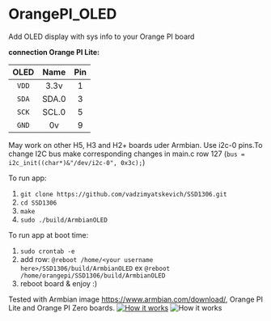 # OrangePI_OLED
Add OLED display with sys info to your Orange PI board


**connection Orange PI Lite:**

| OLED |    Name   |  Pin  |
|:----:|:---------:|:-----:|
|`VDD` |    3.3v   |  1    |
|`SDA` |   SDA.0   |  3    |
|`SCK` |   SCL.0   |  5    |
|`GND` |    0v     |  9    |

May work on other H5, H3 and H2+ boards uder Armbian. Use i2c-0 pins.To change I2C bus make corresponding changes in main.c row 127 (`bus = i2c_init((char*)&"/dev/i2c-0", 0x3c);`)

To run app:

1. `git clone https://github.com/vadzimyatskevich/SSD1306.git`
1. `cd SSD1306`
2. `make`
3. `sudo ./build/ArmbianOLED`

To run app at boot time:

1. `sudo crontab -e`
2. add row: `@reboot /home/<your username here>/SSD1306/build/ArmbianOLED` ex `@reboot /home/orangepi/SSD1306/build/ArmbianOLED`
3. reboot board & enjoy :)


Tested with Armbian image https://www.armbian.com/download/, Orange PI Lite and Orange PI Zero boards.
[![How it works](https://github.com/vadzimyatskevich/OrangePI_OLED/blob/master/img/pic_1.JPG)](https://www.youtube.com/watch?v=xUK7WmqTY78)
![How it works](https://github.com/vadzimyatskevich/OrangePI_OLED/blob/master/img/pic_2.jpg?raw=true)
